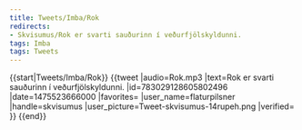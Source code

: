 ```yaml
---
title: Tweets/Imba/Rok
redirects:
- Skvisumus/Rok er svarti sauðurinn í veðurfjölskyldunni.
tags: Imba
tags: Tweets
---
```


{{start|Tweets/Imba/Rok}}
{{tweet
|audio=Rok.mp3
|text=Rok er svarti sauðurinn í veðurfjölskyldunni.
|id=783029128605802496
|date=1475523666000
|favorites=
|user_name=flaturpilsner
|handle=skvisumus
|user_picture=Tweet-skvisumus-14rupeh.png
|verified=
}}
{{end}}<noinclude>


</noinclude>